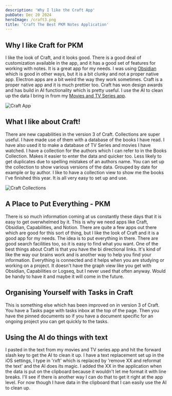 ```yaml
---
description: 'Why I like the Craft App'
pubDate: Dec 20 2024
heroImage: /craft3.png
title: 'Craft The Best PKM Notes Application'
---
```



## Why I like Craft for PKM

I like the look of Craft, and it looks good. There is a good deal of customization available in the app, and it has a good set of features for working with notes. It is a great app for my needs. I was using [Obsidian](pkm.md) which is good in other ways, but it is a bit clunky and not a proper native app. Electron apps are a bit weird the way they work sometimes. Craft is a proper native app and it is much prettier too. Craft has won design awards and has build in AI functionality which is pretty useful. I use the AI to clean up the data I bring in from my [Movies and TV Series app](movieinfo.md).

![Craft App](/Craft1.png)

## What I like about Craft!

There are new capabilities in the version 3 of Craft. Collections are super useful. I have made use of them with a database of the books I have read. I have also used it to make a database of TV Series and movies I have watched. I have a collection for the authors which I can refer to in the Books Collection. Makes it easier to enter the data and quicker too. Less likely to get duplicates due to spelling mistakes of an authors name. You can set up the collection to show various versions of the data. Grouped by date for example or by author. I like to have a collection view to show me the books I've finished this year. It is all very easy to set up and use.

![Craft Collections](/Craft2.png)

## A Place to Put Everything - PKM

There is so much information coming at us constantly these days that it is easy to get overwhelmed by it. This is why we need apps like Craft, Obsidian, Capabilities, and Notion. There are quite a few apps out there which are good for this sort of thing, but I like the look of Craft and it is a good app for my needs. The idea is to put everything in there. There are good search facilities too, so it is easy to find what you want. One of the best things about Craft is that you have the bi directional links. It's kind of like the way our brains work and is another way to help you find your information. Everything is connected and it helps when you are studying or working on a project. It doesn't have the graph view like you get with Obsidian, Capabilities or Logseq, but I never used that often anyway. Would be handy to have it and maybe it will come in the future.

## Organising Yourself with Tasks in Craft

This is something else which has been improved on in version 3 of Craft. You have a Tasks page with tasks inbox at the top of the page. Then you have the pinned documents so if you have a document specific for an ongoing project you can get quickly to the tasks.

## Using the AI do things with text

I pasted in the text from my movies and TV series app and hit the forward slash key to get the AI to clean it up. I have a text replacement set up in the iOS settings, I type in 'rxft' which is replaced by 'remove XX and reformat the text' and the AI does its magic. I added the XX in the application when the data is put on the clipboard because it wouldn't let me format it with line breaks. I'll see if there is another way I can do that to get it right at the app level. For now though I have data in the clipboard that I can easily use the AI to clean up.